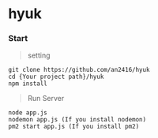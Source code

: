 # hyuk

### Start

> setting

    git clone https://github.com/an2416/hyuk
    cd {Your project path}/hyuk
    npm install

> Run Server
    
    node app.js
    nodemon app.js (If you install nodemon)
    pm2 start app.js (If you install pm2)
